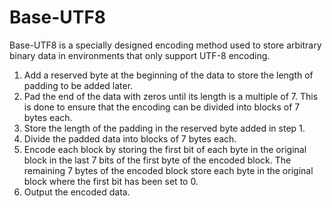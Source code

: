 # Base-UTF8
Base-UTF8 is a specially designed encoding method used to store arbitrary binary data in environments that only support UTF-8 encoding.

1. Add a reserved byte at the beginning of the data to store the length of padding to be added later.
2. Pad the end of the data with zeros until its length is a multiple of 7. This is done to ensure that the encoding can be divided into blocks of 7 bytes each.
3. Store the length of the padding in the reserved byte added in step 1.
4. Divide the padded data into blocks of 7 bytes each.
5. Encode each block by storing the first bit of each byte in the original block in the last 7 bits of the first byte of the encoded block. The remaining 7 bytes of the encoded block store each byte in the original block where the first bit has been set to 0.
6. Output the encoded data.

